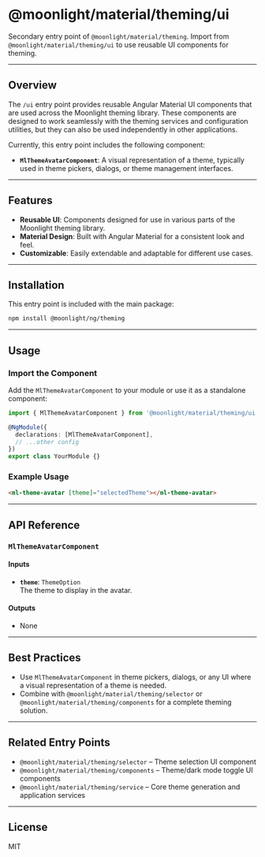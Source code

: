 # @moonlight/material/theming/ui

Secondary entry point of `@moonlight/material/theming`. Import from `@moonlight/material/theming/ui` to use reusable UI components for theming.

---

## Overview

The `/ui` entry point provides reusable Angular Material UI components that are used across the Moonlight theming library. These components are designed to work seamlessly with the theming services and configuration utilities, but they can also be used independently in other applications.

Currently, this entry point includes the following component:

- **`MlThemeAvatarComponent`**: A visual representation of a theme, typically used in theme pickers, dialogs, or theme management interfaces.

---

## Features

- **Reusable UI**: Components designed for use in various parts of the Moonlight theming library.
- **Material Design**: Built with Angular Material for a consistent look and feel.
- **Customizable**: Easily extendable and adaptable for different use cases.

---

## Installation

This entry point is included with the main package:

```bash
npm install @moonlight/ng/theming
```

---

## Usage

### Import the Component

Add the `MlThemeAvatarComponent` to your module or use it as a standalone component:

```typescript
import { MlThemeAvatarComponent } from '@moonlight/material/theming/ui';

@NgModule({
  declarations: [MlThemeAvatarComponent],
  // ...other config
})
export class YourModule {}
```

### Example Usage

```html
<ml-theme-avatar [theme]="selectedTheme"></ml-theme-avatar>
```

---

## API Reference

### `MlThemeAvatarComponent`

#### Inputs

- **`theme`**: `ThemeOption`  
  The theme to display in the avatar.

#### Outputs

- None

---

## Best Practices

- Use `MlThemeAvatarComponent` in theme pickers, dialogs, or any UI where a visual representation of a theme is needed.
- Combine with `@moonlight/material/theming/selector` or `@moonlight/material/theming/components` for a complete theming solution.

---

## Related Entry Points

- `@moonlight/material/theming/selector` – Theme selection UI component
- `@moonlight/material/theming/components` – Theme/dark mode toggle UI components
- `@moonlight/material/theming/service` – Core theme generation and application services

---

## License

MIT

